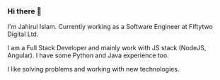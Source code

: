 ### Hi there 👋
I'm Jahirul Islam. Currently working as a Software Engineer at Fiftytwo Digital Ltd.

I am a Full Stack Developer and mainly work with JS stack (NodeJS, Angular). I have some Python and Java experience too.

I like solving problems and working with new technologies. 

<!--
**j-a-h-i-r/j-a-h-i-r** is a ✨ _special_ ✨ repository because its `README.md` (this file) appears on your GitHub profile.

Here are some ideas to get you started:

- 🔭 I’m currently working on ...
- 🌱 I’m currently learning ...
- 👯 I’m looking to collaborate on ...
- 🤔 I’m looking for help with ...
- 💬 Ask me about ...
- 📫 How to reach me: ...
- 😄 Pronouns: ...
- ⚡ Fun fact: ...
-->
